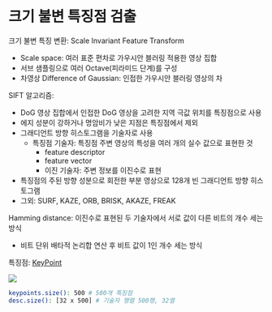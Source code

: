 # 크기 불변 특징점 검출

크기 불변 특징 변환: Scale Invariant Feature Transform

- Scale space: 여러 표준 편차로 가우시안 블러링 적용한 영상 집합
- 서브 샘플링으로 여러 Octave(피라미드 단계)를 구성
- 차영상 Difference of Gaussian: 인접한 가우시안 블러링 영상의 차

SIFT 알고리즘: 
- DoG 영상 집합에서 인접한 DoG 영상을 고려한 지역 극값 위치를 특징점으로 사용
- 에지 성분이 강하거나 명암비가 낮은 지점은 특징점에서 제외
- 그래디언트 방향 히스토그램을 기술자로 사용
  - 특징점 기술자: 특징점 주변 영상의 특성을 여러 개의 실수 값으로 표현한 것
    - feature descriptor
    - feature vector
    - 이진 기술자: 주변 정보를 이진수로 표현
- 특징점의 주된 방향 성분으로 회전한 부분 영상으로 128개 빈 그래디언트 방향 히스토그램
- 그외: SURF, KAZE, ORB, BRISK, AKAZE, FREAK

Hamming distance: 이진수로 표현된 두 기술자에서 서로 값이 다른 비트의 개수 세는 방식
  - 비트 단위 배타적 논리합 연산 후 비트 값이 1인 개수 세는 방식

특징점: [KeyPoint](https://docs.opencv.org/master/d2/d29/classcv_1_1KeyPoint.html)

![](images/sift_example_1.png)

```bash
keypoints.size(): 500 # 500개 특징점
desc.size(): [32 x 500] # 기술자 행렬 500행, 32열
```